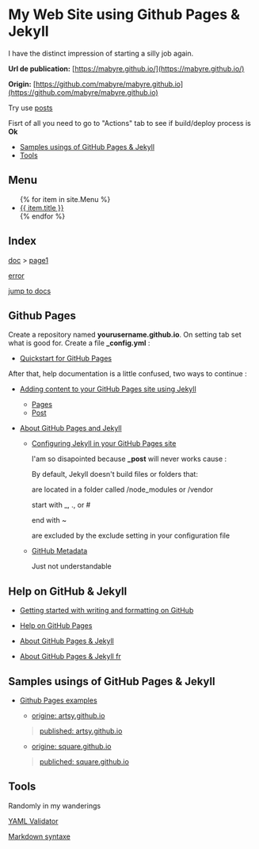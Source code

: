 # My Web Site using Github Pages & Jekyll

I have the distinct impression of starting a silly job again.

**Url de publication:** [https://mabyre.github.io/](https://mabyre.github.io/)

**Origin:** [https://github.com/mabyre/mabyre.github.io](https://github.com/mabyre/mabyre.github.io)

Try use [posts](https://mabyre.github.io/_post)

Fisrt of all you need to go to "Actions" tab to see if build/deploy process is **Ok**

- [Samples usings of GitHub Pages & Jekyll](#samples-usings-of-github-pages--jekyll)
- [Tools](#tools)

## Menu

<ul>
  {% for item in site.Menu %}
    <li><a href="{{ item.url }}">{{ item.title }}</a></li>
  {% endfor %}
</ul>

## Index

[doc](https://mabyre.github.io/doc) > [page1](https://mabyre.github.io/doc/page1)

[error](https://mabyre.github.io/error)

[jump to docs](https://mabyre.github.io/docs/)

## Github Pages

Create a repository named **yourusername.github.io**. On setting tab set what is good for. Create a file **_config.yml** :

- [Quickstart for GitHub Pages](https://docs.github.com/en/pages/quickstart)

After that, help documentation is a little confused, two ways to continue :

- [Adding content to your GitHub Pages site using Jekyll](https://docs.github.com/en/pages/setting-up-a-github-pages-site-with-jekyll/adding-content-to-your-github-pages-site-using-jekyll)

  - [Pages](https://jekyllrb.com/docs/pages/)
  - [Post](https://jekyllrb.com/docs/posts/)

- [About GitHub Pages and Jekyll](https://docs.github.com/en/pages/setting-up-a-github-pages-site-with-jekyll/about-github-pages-and-jekyll)

  - [Configuring Jekyll in your GitHub Pages site](https://docs.github.com/en/pages/setting-up-a-github-pages-site-with-jekyll/about-github-pages-and-jekyll#configuring-jekyll-in-your-github-pages-site)

    I'am so disapointed because **_post** will never works cause :

      By default, Jekyll doesn't build files or folders that:

      are located in a folder called /node_modules or /vendor

      start with _, ., or #

      end with ~

      are excluded by the exclude setting in your configuration file
  
  - [GitHub Metadata](https://jekyll.github.io/github-metadata/site.github/)

      Just not understandable

## Help on GitHub & Jekyll

- [Getting started with writing and formatting on GitHub](https://docs.github.com/en/get-started/writing-on-github/getting-started-with-writing-and-formatting-on-github)

- [Help on GitHub Pages](https://docs.github.com/en/pages)

- [About GitHub Pages & Jekyll](https://docs.github.com/en/pages/setting-up-a-github-pages-site-with-jekyll/about-github-pages-and-jekyll)

- [About GitHub Pages & Jekyll fr](https://docs.github.com/fr/pages/setting-up-a-github-pages-site-with-jekyll)

## Samples usings of GitHub Pages & Jekyll

- [Github Pages examples](https://github.com/collections/github-pages-examples)

  - [origine: artsy.github.io](https://github.com/artsy/artsy.github.io)

  > [published: artsy.github.io](https://artsy.github.io)

  - [origine: square.github.io](https://github.com/square/square.github.io)

  > [publiched: square.github.io](https://square.github.io)

## Tools

Randomly in my wanderings

[YAML Validator](https://codebeautify.org/yaml-validator)

[Markdown syntaxe](https://www.markdownguide.org/basic-syntax/)
